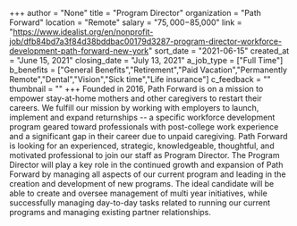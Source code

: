 +++
author = "None"
title = "Program Director"
organization = "Path Forward"
location = "Remote"
salary = "$75,000-$85,000"
link = "https://www.idealist.org/en/nonprofit-job/dfb84bd7a3f84d38bddbac00179d3287-program-director-workforce-development-path-forward-new-york"
sort_date = "2021-06-15"
created_at = "June 15, 2021"
closing_date = "July 13, 2021"
a_job_type = ["Full Time"]
b_benefits = ["General Benefits","Retirement","Paid Vacation","Permanently Remote","Dental","Vision","Sick time","Life insurance"]
c_feedback = ""
thumbnail = ""
+++
Founded in 2016, Path Forward is on a mission to empower stay-at-home mothers and other caregivers to restart their careers. We fulfill our mission by working with employers to launch, implement and expand returnships -- a specific workforce development program geared toward professionals with post-college work experience and a significant gap in their career due to unpaid caregiving.  Path Forward is looking for an experienced, strategic, knowledgeable, thoughtful, and motivated professional to join our staff as Program Director. The Program Director will play a key role in the continued growth and expansion of Path Forward by managing all aspects of our current program and leading in the creation and development of new programs. The ideal candidate will be able to create and oversee management of multi year initiatives, while successfully managing day-to-day tasks related to running our current programs and managing existing partner relationships.